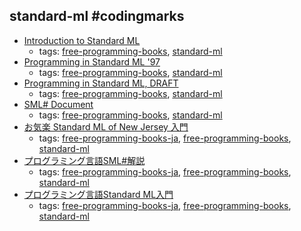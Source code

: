 standard-ml #codingmarks 
---
* [Introduction to Standard ML](http://www.pllab.riec.tohoku.ac.jp/smlsharp/smlIntroSlides.pdf)
    * tags: [free-programming-books](../tags/free-programming-books.md), [standard-ml](../tags/standard-ml.md)
* [Programming in Standard ML '97](http://homepages.inf.ed.ac.uk/stg/NOTES/)
    * tags: [free-programming-books](../tags/free-programming-books.md), [standard-ml](../tags/standard-ml.md)
* [Programming in Standard ML, DRAFT](http://www.cs.cmu.edu/~rwh/isml/book.pdf)
    * tags: [free-programming-books](../tags/free-programming-books.md), [standard-ml](../tags/standard-ml.md)
* [SML# Document](http://www.pllab.riec.tohoku.ac.jp/smlsharp/docs/3.0/en/manual.xhtml)
    * tags: [free-programming-books](../tags/free-programming-books.md), [standard-ml](../tags/standard-ml.md)
* [お気楽 Standard ML of New Jersey 入門](http://www.geocities.jp/m_hiroi/func/index.html#sml)
    * tags: [free-programming-books-ja](../tags/free-programming-books-ja.md), [free-programming-books](../tags/free-programming-books.md), [standard-ml](../tags/standard-ml.md)
* [プログラミング言語SML#解説](http://www.pllab.riec.tohoku.ac.jp/smlsharp/docs/3.0/ja/manual.xhtml)
    * tags: [free-programming-books-ja](../tags/free-programming-books-ja.md), [free-programming-books](../tags/free-programming-books.md), [standard-ml](../tags/standard-ml.md)
* [プログラミング言語Standard ML入門](http://www.pllab.riec.tohoku.ac.jp/smlsharp/smlIntroSlidesJP.pdf)
    * tags: [free-programming-books-ja](../tags/free-programming-books-ja.md), [free-programming-books](../tags/free-programming-books.md), [standard-ml](../tags/standard-ml.md)
